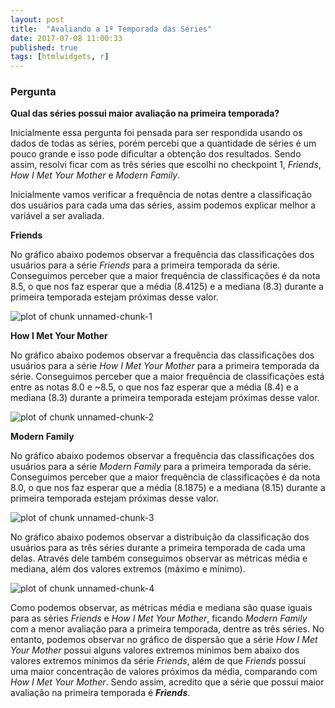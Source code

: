 ```yaml
---
layout: post
title:  "Avaliando a 1ª Temporada das Séries"
date: 2017-07-08 11:00:33
published: true
tags: [htmlwidgets, r]
---
```




### Pergunta

**Qual das séries possui maior avaliação na primeira temporada?**

Inicialmente essa pergunta foi pensada para ser respondida usando os dados de todas as séries, porém percebi que a quantidade de séries é um pouco grande e isso pode dificultar a obtenção dos resultados. Sendo assim, resolvi ficar com as três séries que escolhi no checkpoint 1, *Friends*, *How I Met Your Mother* e *Modern Family*.

Inicialmente vamos verificar a frequência de notas dentre a classificação dos usuários para cada uma das séries, assim podemos explicar melhor a variável a ser avaliada.

**Friends**

No gráfico abaixo podemos observar a frequência das classificações dos usuários para a série *Friends* para a primeira temporada da série. Conseguimos perceber que a maior frequência de classificações é da nota 8.5, o que nos faz esperar que a média (8.4125) e a mediana (8.3) durante a primeira temporada estejam próximas desse valor.   

![plot of chunk unnamed-chunk-1](/portfolioad1figure/source/prob1-cp4-1/2017-07-06-prob1-cp4-1/unnamed-chunk-1-1.png)


**How I Met Your Mother**

No gráfico abaixo podemos observar a frequência das classificações dos usuários para a série *How I Met Your Mother* para a primeira temporada da série. Conseguimos perceber que a maior frequência de classificações está entre as notas 8.0 e ~8.5, o que nos faz esperar que a média (8.4) e a mediana (8.3) durante a primeira temporada estejam próximas desse valor.   

![plot of chunk unnamed-chunk-2](/portfolioad1figure/source/prob1-cp4-1/2017-07-06-prob1-cp4-1/unnamed-chunk-2-1.png)

**Modern Family**

No gráfico abaixo podemos observar a frequência das classificações dos usuários para a série *Modern Family* para a primeira temporada da série. Conseguimos perceber que a maior frequência de classificações é da nota 8.0, o que nos faz esperar que a média (8.1875) e a mediana (8.15) durante a primeira temporada estejam próximas desse valor.   

![plot of chunk unnamed-chunk-3](/portfolioad1figure/source/prob1-cp4-1/2017-07-06-prob1-cp4-1/unnamed-chunk-3-1.png)

No gráfico abaixo podemos observar a distribuição da classificação dos usuários para as três séries durante a primeira temporada de cada uma delas. Através dele também conseguimos observar as métricas média e mediana, além dos valores extremos (máximo e mínimo).   

![plot of chunk unnamed-chunk-4](/portfolioad1figure/source/prob1-cp4-1/2017-07-06-prob1-cp4-1/unnamed-chunk-4-1.png)

Como podemos observar, as métricas média e mediana são quase iguais para as séries *Friends* e *How I Met Your Mother*, ficando *Modern Family* com a menor avaliação para a primeira temporada, dentre as três séries. No entanto, podemos observar no gráfico de dispersão que a série *How I Met Your Mother* possui alguns valores extremos mínimos bem abaixo dos valores extremos mínimos da série *Friends*, além de que *Friends* possui uma maior concentração de valores próximos da média, comparando com *How I Met Your Mother*. Sendo assim, acredito que a série que possui maior avaliação na primeira temporada é ***Friends***.

